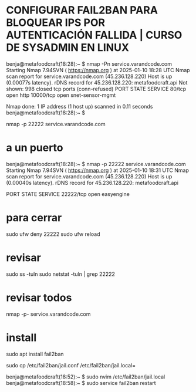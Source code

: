 # CONFIGURAR FAIL2BAN PARA BLOQUEAR IPS POR AUTENTICACIÓN FALLIDA | CURSO DE SYSADMIN EN LINUX

benja@metafoodcraft(18:28):~ $ nmap -Pn service.varandcode.com
Starting Nmap 7.94SVN ( https://nmap.org ) at 2025-01-10 18:28 UTC
Nmap scan report for service.varandcode.com (45.236.128.220)
Host is up (0.00077s latency).
rDNS record for 45.236.128.220: metafoodcraft.api
Not shown: 998 closed tcp ports (conn-refused)
PORT      STATE SERVICE
80/tcp    open  http
10000/tcp open  snet-sensor-mgmt

Nmap done: 1 IP address (1 host up) scanned in 0.11 seconds
benja@metafoodcraft(18:28):~ $


nmap -p 22222 service.varandcode.com

# a un puerto

benja@metafoodcraft(18:28):~ $ nmap -p 22222 service.varandcode.com
Starting Nmap 7.94SVN ( https://nmap.org ) at 2025-01-10 18:31 UTC
Nmap scan report for service.varandcode.com (45.236.128.220)
Host is up (0.00040s latency).
rDNS record for 45.236.128.220: metafoodcraft.api

PORT      STATE SERVICE
22222/tcp open  easyengine


# para cerrar

sudo ufw deny 22222
sudo ufw reload


# revisar

sudo ss -tuln
sudo netstat -tuln | grep 22222


# revisar todos

nmap -p- service.varandcode.com

# install 

sudo apt install fail2ban

sudo cp /etc/fail2ban/jail.conf /etc/fail2ban/jail.local=

benja@metafoodcraft(18:52):~ $ sudo nvim /etc/fail2ban/jail.local
benja@metafoodcraft(18:58):~ $ sudo service fail2ban restart

